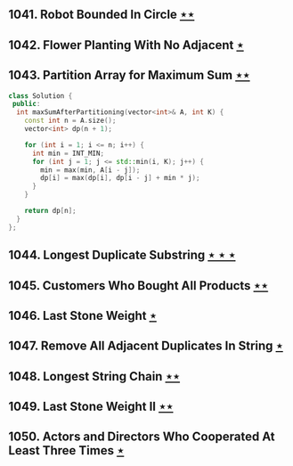## 1041. Robot Bounded In Circle [$\star\star$](https://leetcode.com/problems/robot-bounded-in-circle)

## 1042. Flower Planting With No Adjacent [$\star$](https://leetcode.com/problems/flower-planting-with-no-adjacent)

## 1043. Partition Array for Maximum Sum [$\star\star$](https://leetcode.com/problems/partition-array-for-maximum-sum)

```cpp
class Solution {
 public:
  int maxSumAfterPartitioning(vector<int>& A, int K) {
    const int n = A.size();
    vector<int> dp(n + 1);

    for (int i = 1; i <= n; i++) {
      int min = INT_MIN;
      for (int j = 1; j <= std::min(i, K); j++) {
        min = max(min, A[i - j]);
        dp[i] = max(dp[i], dp[i - j] + min * j);
      }
    }

    return dp[n];
  }
};
```

## 1044. Longest Duplicate Substring [$\star\star\star$](https://leetcode.com/problems/longest-duplicate-substring)

## 1045. Customers Who Bought All Products [$\star\star$](https://leetcode.com/problems/customers-who-bought-all-products)

## 1046. Last Stone Weight [$\star$](https://leetcode.com/problems/last-stone-weight)

## 1047. Remove All Adjacent Duplicates In String [$\star$](https://leetcode.com/problems/remove-all-adjacent-duplicates-in-string)

## 1048. Longest String Chain [$\star\star$](https://leetcode.com/problems/longest-string-chain)

## 1049. Last Stone Weight II [$\star\star$](https://leetcode.com/problems/last-stone-weight-ii)

## 1050. Actors and Directors Who Cooperated At Least Three Times [$\star$](https://leetcode.com/problems/actors-and-directors-who-cooperated-at-least-three-times)
